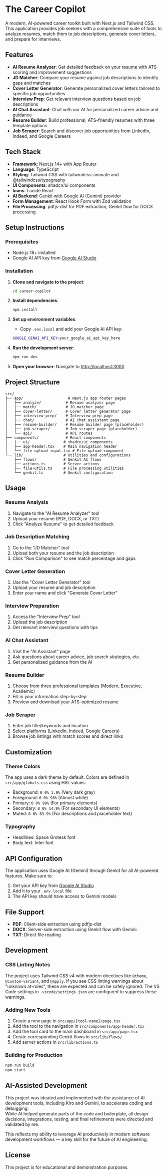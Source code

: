 # The Career Copilot

A modern, AI-powered career toolkit built with Next.js and Tailwind CSS. This application provides job seekers with a comprehensive suite of tools to analyze resumes, match them to job descriptions, generate cover letters, and prepare for interviews.

## Features

- **AI Resume Analyzer**: Get detailed feedback on your resume with ATS scoring and improvement suggestions
- **JD Matcher**: Compare your resume against job descriptions to identify gaps and matches
- **Cover Letter Generator**: Generate personalized cover letters tailored to specific job opportunities
- **Interview Prep**: Get relevant interview questions based on job descriptions
- **AI Chat Assistant**: Chat with our AI for personalized career advice and guidance
- **Resume Builder**: Build professional, ATS-friendly resumes with three template options
- **Job Scraper**: Search and discover job opportunities from LinkedIn, Indeed, and Google Careers

## Tech Stack

- **Framework**: Next.js 14+ with App Router
- **Language**: TypeScript
- **Styling**: Tailwind CSS with tailwindcss-animate and @tailwindcss/typography
- **UI Components**: shadcn/ui components
- **Icons**: Lucide React
- **AI Backend**: Genkit with Google AI (Gemini) provider
- **Form Management**: React Hook Form with Zod validation
- **File Processing**: pdfjs-dist for PDF extraction, Genkit flow for DOCX processing

## Setup Instructions

### Prerequisites

- Node.js 18+ installed
- Google AI API key from [Google AI Studio](https://aistudio.google.com/app/apikey)

### Installation

1. **Clone and navigate to the project**:
   ```bash
   cd career-copilot
   ```

2. **Install dependencies**:
   ```bash
   npm install
   ```

3. **Set up environment variables**:
   - Copy `.env.local` and add your Google AI API key:
   ```bash
   GOOGLE_GENAI_API_KEY=your_google_ai_api_key_here
   ```

4. **Run the development server**:
   ```bash
   npm run dev
   ```

5. **Open your browser**:
   Navigate to [http://localhost:3000](http://localhost:3000)

## Project Structure

```
src/
├── app/                    # Next.js app router pages
│   ├── analyze/           # Resume analyzer page
│   ├── match/             # JD matcher page
│   ├── cover-letter/      # Cover letter generator page
│   ├── interview-prep/    # Interview prep page
│   ├── chat/              # AI chat assistant page
│   ├── resume-builder/    # Resume builder page (placeholder)
│   ├── job-scraper/       # Job scraper page (placeholder)
│   └── api/               # API routes
├── components/            # React components
│   ├── ui/               # shadcn/ui components
│   ├── app-header.tsx    # Main navigation header
│   └── file-upload-input.tsx # File upload component
└── lib/                  # Utilities and configurations
    ├── flows/            # Genkit AI flows
    ├── actions.ts        # Server actions
    ├── file-utils.ts     # File processing utilities
    └── genkit.ts         # Genkit configuration
```

## Usage

### Resume Analysis
1. Navigate to the "AI Resume Analyzer" tool
2. Upload your resume (PDF, DOCX, or TXT)
3. Click "Analyze Resume" to get detailed feedback

### Job Description Matching
1. Go to the "JD Matcher" tool
2. Upload both your resume and the job description
3. Click "Run Comparison" to see match percentage and gaps

### Cover Letter Generation
1. Use the "Cover Letter Generator" tool
2. Upload your resume and job description
3. Enter your name and click "Generate Cover Letter"

### Interview Preparation
1. Access the "Interview Prep" tool
2. Upload the job description
3. Get relevant interview questions with tips

### AI Chat Assistant
1. Visit the "AI Assistant" page
2. Ask questions about career advice, job search strategies, etc.
3. Get personalized guidance from the AI

### Resume Builder
1. Choose from three professional templates (Modern, Executive, Academic)
2. Fill in your information step-by-step
3. Preview and download your ATS-optimized resume

### Job Scraper
1. Enter job title/keywords and location
2. Select platforms (LinkedIn, Indeed, Google Careers)
3. Browse job listings with match scores and direct links

## Customization

### Theme Colors
The app uses a dark theme by default. Colors are defined in `src/app/globals.css` using HSL values:

- Background: `0 0% 3.9%` (Very dark gray)
- Foreground: `0 0% 98%` (Almost white)
- Primary: `0 0% 98%` (For primary elements)
- Secondary: `0 0% 14.9%` (For secondary UI elements)
- Muted: `0 0% 63.9%` (For descriptions and placeholder text)

### Typography
- Headlines: Space Grotesk font
- Body text: Inter font

## API Configuration

The application uses Google AI (Gemini) through Genkit for all AI-powered features. Make sure to:

1. Get your API key from [Google AI Studio](https://aistudio.google.com/app/apikey)
2. Add it to your `.env.local` file
3. The API key should have access to Gemini models

## File Support

- **PDF**: Client-side extraction using pdfjs-dist
- **DOCX**: Server-side extraction using Genkit flow with Gemini
- **TXT**: Direct file reading

## Development

### CSS Linting Notes
The project uses Tailwind CSS v4 with modern directives like `@theme`, `@custom-variant`, and `@apply`. If you see CSS linting warnings about "unknown at-rules", these are expected and can be safely ignored. The VS Code settings in `.vscode/settings.json` are configured to suppress these warnings.

### Adding New Tools
1. Create a new page in `src/app/[tool-name]/page.tsx`
2. Add the tool to the navigation in `src/components/app-header.tsx`
3. Add the tool card to the main dashboard in `src/app/page.tsx`
4. Create corresponding Genkit flows in `src/lib/flows/`
5. Add server actions in `src/lib/actions.ts`

### Building for Production
```bash
npm run build
npm start
```
## AI-Assisted Development

This project was ideated and implemented with the assistance of AI development tools, including Kiro and Gemini, to accelerate coding and debugging.  
While AI helped generate parts of the code and boilerplate, all design decisions, integrations, testing, and final refinements were directed and validated by me.

This reflects my ability to leverage AI productively in modern software development workflows — a key skill for the future of AI engineering.


## License

This project is for educational and demonstration purposes.